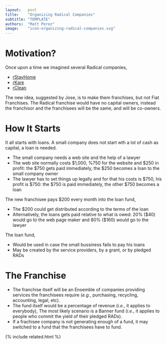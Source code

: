 ```yaml
---
layout:   post
title:    "Organizing Radical Companies"
subtitle: "TEMPLATE"
authors:  "Matt Perez"
image:    "icon-organizing-radical-companies.svg"
---
```


<div style='display:none; '>
 <p>Once upon a time we described several Radical companies. This is another motivation.</p>
</div>

<h1>Motivation?</h1>
 <p>Once upon a time we imagined several Radical companies,</p>
  <ul>
   <li><a href="https://radicalcompanies.com/2022/05/12/rstayhome" target="_blank">rStayHome</a></li>
   <li><a href="https://radicalcompanies.com/2022/05/13/rkare" target="_blank">rKare</a></li>
   <li><a href="https://radicalcompanies.com/2022/05/14/rclean" target="_blank">rClean</a></li>
  </ul>
 <p>The new idea, suggested by Jose, is to make them franchises, but not Fiat Franchises. The Radical franchise would have no capital owners, instead the franchisor and the franchisees will be the same, and will be co-owners.</p>

 <h1>How It Starts</h1>
  <p>It all starts with loans. A small company does not start wth a lot of cash as capital, a loan is needed.</p>
   <ul>
    <li>The small company needs a web site and the help of a lawyer</li>
    <li>The web site normally costs $1,000, %750 for the website and $250 in profit: the $750 gets paid immediately, the $250 becomes a loan to the small company owner</li>
    <li>The lawyer has to set things up legally and for that his costs is $750, his profit is $750: the $750 is paid immediately, the other $750 becomes a loan</li>
   </ul> 
  <p>The new franchisee pays $200 every month into the loan fund,</p>
   <ul>
    <li>The $200 could get distributed according to the terms of the loan</li>
    <li>Alternatively, the loans gets paid relative to what is owed: 20% ($40) would go to the web page maker and 80% ($160) would go to the lawyer</li>
   </ul>
  <p>The loan fund,</p>  
   <ul>
    <li>Would be used in case the small bussiness fails to pay his loans</li>
    <li>May be created by the service providers, by a grant, or by pledged RADs</li>
   </ul>

<h1>The Franchise</h1>
 <ul>
  <li>The franchise itself will be an Ensemble of companies providing services the franchisees require (<em>e.g.</em>, purchasing, recycling, accounting, legal, etc).</li>
  <li>The fund itself would be a percentage of revenue (<em>i.e.</em>, it applies to everybody), The most likely scenario is a Banner fund (<em>i.e.</em>, it applies to people who commit the yield of their pledged RADs).</li>
  <li>If a frachisee company is not generating enough of a fund, it may switched to a fund that the franchisees have to fund.</li>
 </ul>

{% include related.html %}